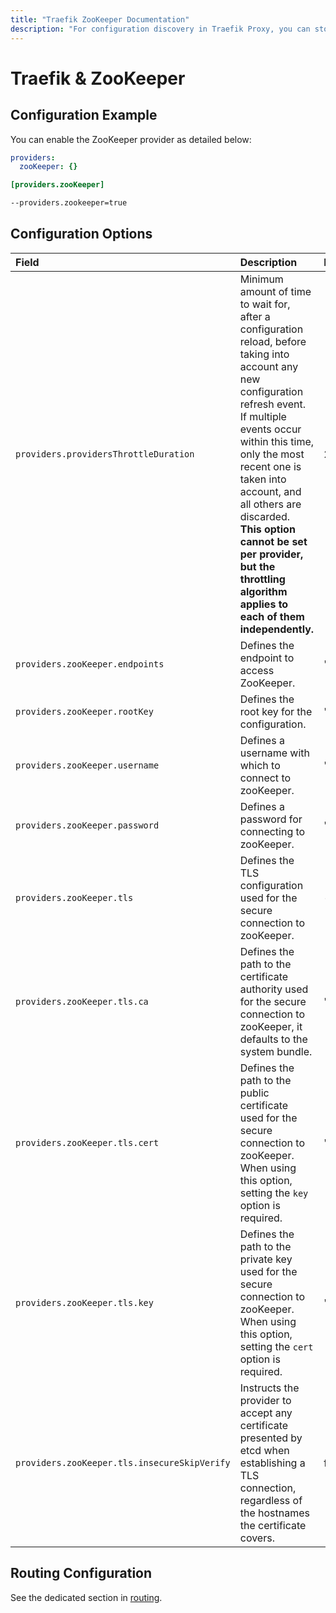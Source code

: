 ```yaml
---
title: "Traefik ZooKeeper Documentation"
description: "For configuration discovery in Traefik Proxy, you can store your configurations in ZooKeeper. Read the technical documentation."
---
```


# Traefik & ZooKeeper

## Configuration Example

You can enable the ZooKeeper provider as detailed below:

```yaml tab="File (YAML)"
providers:
  zooKeeper: {}
```

```toml tab="File (TOML)"
[providers.zooKeeper]
```

```bash tab="CLI"
--providers.zookeeper=true
```

## Configuration Options

| Field | Description                                               | Default              | Required |
|:------|:----------------------------------------------------------|:---------------------|:---------|
| `providers.providersThrottleDuration` | Minimum amount of time to wait for, after a configuration reload, before taking into account any new configuration refresh event.<br />If multiple events occur within this time, only the most recent one is taken into account, and all others are discarded.<br />**This option cannot be set per provider, but the throttling algorithm applies to each of them independently.** | 2s  | No |
| `providers.zooKeeper.endpoints` | Defines the endpoint to access ZooKeeper. |  "127.0.0.1:2181"     | Yes   |
| `providers.zooKeeper.rootKey` | Defines the root key for the configuration. |  "traefik"   | Yes   |
| `providers.zooKeeper.username` | Defines a username with which to connect to zooKeeper. |  ""   | No   |
| `providers.zooKeeper.password` | Defines a password for connecting to zooKeeper. |  ""    | No   |
| `providers.zooKeeper.tls` | Defines the TLS configuration used for the secure connection to zooKeeper. |  -  | No   |
| `providers.zooKeeper.tls.ca` | Defines the path to the certificate authority used for the secure connection to zooKeeper, it defaults to the system bundle.  |  ""   | No   |
| `providers.zooKeeper.tls.cert` | Defines the path to the public certificate used for the secure connection to zooKeeper. When using this option, setting the `key` option is required. |  ""   | Yes   |
| `providers.zooKeeper.tls.key` | Defines the path to the private key used for the secure connection to zooKeeper. When using this option, setting the `cert` option is required. |  ""   | Yes   |
| `providers.zooKeeper.tls.insecureSkipVerify` | Instructs the provider to accept any certificate presented by etcd when establishing a TLS connection, regardless of the hostnames the certificate covers. | false   | No   |

## Routing Configuration

See the dedicated section in [routing](../../../../routing/providers/kv.md).
